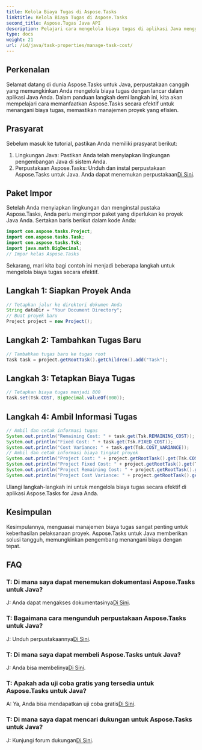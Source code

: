 ```yaml
---
title: Kelola Biaya Tugas di Aspose.Tasks
linktitle: Kelola Biaya Tugas di Aspose.Tasks
second_title: Aspose.Tugas Java API
description: Pelajari cara mengelola biaya tugas di aplikasi Java menggunakan Aspose.Tasks. Ikuti panduan langkah demi langkah kami untuk manajemen biaya proyek yang efektif.
type: docs
weight: 21
url: /id/java/task-properties/manage-task-cost/
---
```

## Perkenalan
Selamat datang di dunia Aspose.Tasks untuk Java, perpustakaan canggih yang memungkinkan Anda mengelola biaya tugas dengan lancar dalam aplikasi Java Anda. Dalam panduan langkah demi langkah ini, kita akan mempelajari cara memanfaatkan Aspose.Tasks secara efektif untuk menangani biaya tugas, memastikan manajemen proyek yang efisien.
## Prasyarat
Sebelum masuk ke tutorial, pastikan Anda memiliki prasyarat berikut:
1. Lingkungan Java: Pastikan Anda telah menyiapkan lingkungan pengembangan Java di sistem Anda.
2. Perpustakaan Aspose.Tasks: Unduh dan instal perpustakaan Aspose.Tasks untuk Java. Anda dapat menemukan perpustakaan[Di Sini](https://releases.aspose.com/tasks/java/).
## Paket Impor
Setelah Anda menyiapkan lingkungan dan menginstal pustaka Aspose.Tasks, Anda perlu mengimpor paket yang diperlukan ke proyek Java Anda. Sertakan baris berikut dalam kode Anda:
```java
import com.aspose.tasks.Project;
import com.aspose.tasks.Task;
import com.aspose.tasks.Tsk;
import java.math.BigDecimal;
// Impor kelas Aspose.Tasks
```
Sekarang, mari kita bagi contoh ini menjadi beberapa langkah untuk mengelola biaya tugas secara efektif.
## Langkah 1: Siapkan Proyek Anda
```java
// Tetapkan jalur ke direktori dokumen Anda
String dataDir = "Your Document Directory";
// Buat proyek baru
Project project = new Project();
```
## Langkah 2: Tambahkan Tugas Baru
```java
// Tambahkan tugas baru ke tugas root
Task task = project.getRootTask().getChildren().add("Task");
```
## Langkah 3: Tetapkan Biaya Tugas
```java
// Tetapkan biaya tugas menjadi 800
task.set(Tsk.COST, BigDecimal.valueOf(800));
```
## Langkah 4: Ambil Informasi Tugas
```java
// Ambil dan cetak informasi tugas
System.out.println("Remaining Cost: " + task.get(Tsk.REMAINING_COST));
System.out.println("Fixed Cost: " + task.get(Tsk.FIXED_COST));
System.out.println("Cost Variance: " + task.get(Tsk.COST_VARIANCE));
// Ambil dan cetak informasi biaya tingkat proyek
System.out.println("Project Cost: " + project.getRootTask().get(Tsk.COST));
System.out.println("Project Fixed Cost: " + project.getRootTask().get(Tsk.FIXED_COST));
System.out.println("Project Remaining Cost: " + project.getRootTask().get(Tsk.REMAINING_COST));
System.out.println("Project Cost Variance: " + project.getRootTask().get(Tsk.COST_VARIANCE));
```
Ulangi langkah-langkah ini untuk mengelola biaya tugas secara efektif di aplikasi Aspose.Tasks for Java Anda.
## Kesimpulan
Kesimpulannya, menguasai manajemen biaya tugas sangat penting untuk keberhasilan pelaksanaan proyek. Aspose.Tasks untuk Java memberikan solusi tangguh, memungkinkan pengembang menangani biaya dengan tepat.
## FAQ
### T: Di mana saya dapat menemukan dokumentasi Aspose.Tasks untuk Java?
 J: Anda dapat mengakses dokumentasinya[Di Sini](https://reference.aspose.com/tasks/java/).
### T: Bagaimana cara mengunduh perpustakaan Aspose.Tasks untuk Java?
 J: Unduh perpustakaannya[Di Sini](https://releases.aspose.com/tasks/java/).
### T: Di mana saya dapat membeli Aspose.Tasks untuk Java?
 J: Anda bisa membelinya[Di Sini](https://purchase.aspose.com/buy).
### T: Apakah ada uji coba gratis yang tersedia untuk Aspose.Tasks untuk Java?
 A: Ya, Anda bisa mendapatkan uji coba gratis[Di Sini](https://releases.aspose.com/).
### T: Di mana saya dapat mencari dukungan untuk Aspose.Tasks untuk Java?
 J: Kunjungi forum dukungan[Di Sini](https://forum.aspose.com/c/tasks/15).